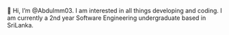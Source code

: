   👋 Hi, I’m @Abdulmm03.
  I am interested in all things developing and coding. 
  I am currently a 2nd year Software Engineering undergraduate based in SriLanka.

